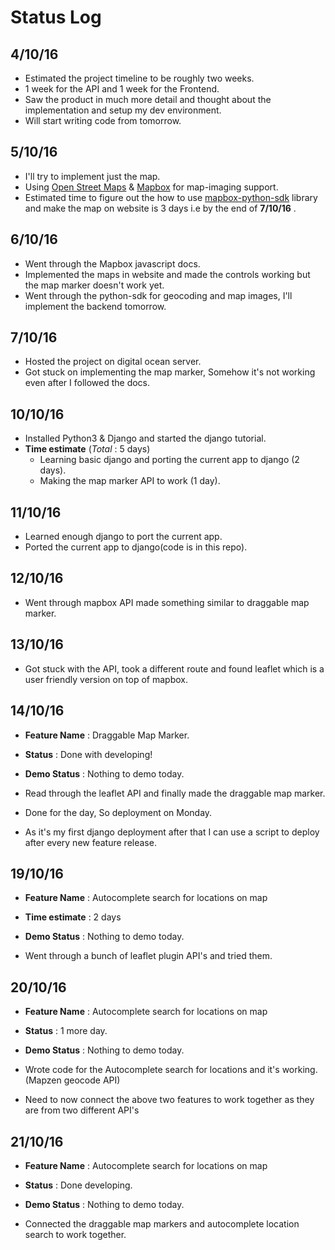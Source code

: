 # Status Log

## 4/10/16

* Estimated the project timeline to be roughly two weeks.
* 1 week for the API and 1 week for the Frontend.
* Saw the product in much more detail and thought about the implementation and setup my dev environment.
* Will start writing code from tomorrow.

## 5/10/16

* I'll try to implement just the map.
* Using [Open Street Maps](http://www.openstreetmap.org/about/) & [Mapbox](https://www.mapbox.com/) for map-imaging support.
* Estimated time to figure out the how to use [mapbox-python-sdk](https://github.com/mapbox/mapbox-sdk-py) library and make the map on website is 3 days i.e by the end of **7/10/16** .

## 6/10/16

* Went through the Mapbox javascript docs.
* Implemented the maps in website and made the controls working but the map marker doesn't work yet.
* Went through the python-sdk for geocoding and map images, I'll implement the backend tomorrow.

## 7/10/16

* Hosted the project on digital ocean server.
* Got stuck on implementing the map marker, Somehow it's not working even after I followed the docs.

## 10/10/16

* Installed Python3 & Django and started the django tutorial.
* **Time estimate** (*Total* : 5 days)
  * Learning basic django and porting the current app to django (2 days).
  * Making the map marker API to work (1 day).

## 11/10/16

* Learned enough django to port the current app.
* Ported the current app to django(code is in this repo).

## 12/10/16

* Went through mapbox API made something similar to draggable map marker.

## 13/10/16

* Got stuck with the API, took a different route and found leaflet which is a user friendly version on top of mapbox.

## 14/10/16

* **Feature Name** : Draggable Map Marker.
* **Status** : Done with developing!
* **Demo Status** : Nothing to demo today.

* Read through the leaflet API and finally made the draggable map marker.
* Done for the day, So deployment on Monday.
* As it's my first django deployment after that I can use a script to deploy after every new feature release.

## 19/10/16

* **Feature Name** : Autocomplete search for locations on map
* **Time estimate** : 2 days
* **Demo Status** : Nothing to demo today.

* Went through a bunch of leaflet plugin API's and tried them.

## 20/10/16

* **Feature Name** : Autocomplete search for locations on map
* **Status** : 1 more day.
* **Demo Status** : Nothing to demo today.

* Wrote code for the Autocomplete search for locations and it's working.(Mapzen geocode API)
* Need to now connect the above two features to work together as they are from two different API's

## 21/10/16

* **Feature Name** : Autocomplete search for locations on map
* **Status** : Done developing.
* **Demo Status** : Nothing to demo today.

* Connected the draggable map markers and autocomplete location search to work together.